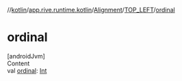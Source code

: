 //[kotlin](../../../../index.md)/[app.rive.runtime.kotlin](../../index.md)/[Alignment](../index.md)/[TOP_LEFT](index.md)/[ordinal](ordinal.md)



# ordinal  
[androidJvm]  
Content  
val [ordinal](ordinal.md): [Int](https://kotlinlang.org/api/latest/jvm/stdlib/kotlin/-int/index.html)  



